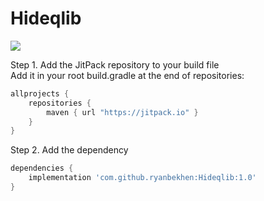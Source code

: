 # Hideqlib
[![](https://jitpack.io/v/ryanbekhen/Hideqlib.svg)](https://jitpack.io/#ryanbekhen/Hideqlib)

Step 1. Add the JitPack repository to your build file \
Add it in your root build.gradle at the end of repositories:
```gradle
allprojects {
    repositories {
        maven { url "https://jitpack.io" }
    }
}
```

Step 2. Add the dependency
```gradle
dependencies {
    implementation 'com.github.ryanbekhen:Hideqlib:1.0'
}
```
